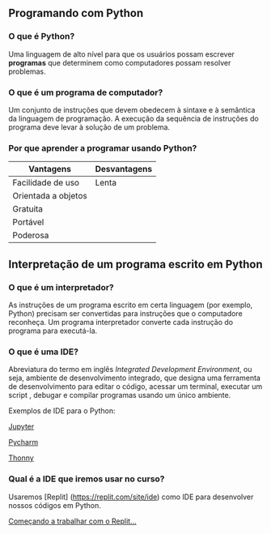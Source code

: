 ## Programando com Python
### O que é Python?
Uma linguagem de alto nível para que os usuários possam escrever **programas** que determinem como computadores possam resolver problemas. 
### O que é um programa de computador?
Um conjunto de instruções que devem obedecem à sintaxe e à semântica da linguagem de programação. A execução da sequência de instruções do programa deve levar à solução de um problema.
### Por que aprender a programar usando Python?
| Vantagens             | Desvantagens |
|-----------------------|--------------|
| Facilidade de uso     | Lenta        |
| Orientada a objetos   |              |
| Gratuita              |              |
| Portável              |              |
| Poderosa              |              |
## Interpretação de um programa escrito em Python
### O que é um interpretador?
As instruções de um programa escrito em certa linguagem (por exemplo, Python) precisam ser convertidas para instruções que o computadore reconheça. Um programa interpretador converte cada instrução do programa para executá-la.
### O que é uma IDE?
Abreviatura do termo em inglês *Integrated Development Environment*, ou seja, ambiente de desenvolvimento integrado, que designa uma ferramenta de desenvolvimento para editar o código, acessar um terminal, executar um script , debugar e compilar programas usando um único ambiente.

Exemplos de IDE para o Python:

[Jupyter](https://jupyter.org/)

[Pycharm](https://www.jetbrains.com/pycharm/)

[Thonny](https://thonny.org/)

### Qual é a IDE que iremos usar no curso?
Usaremos [Replit] (https://replit.com/site/ide) como IDE para desenvolver nossos códigos em Python.

[Começando a trabalhar com o Replit...](prog_aulas/prog_replit.md)
